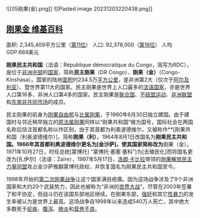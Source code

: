![[05刚果(金).png]]
![[Pasted image 20231203220438.png]]

## [刚果金 维基百科](https://zh.wikipedia.org/wiki/%E5%88%9A%E6%9E%9C%E6%B0%91%E4%B8%BB%E5%85%B1%E5%92%8C%E5%9B%BD)

面积: 2,345,409平方公里（[第11位](https://zh.wikipedia.org/wiki/%E4%B8%96%E7%95%8C%E5%90%84%E5%9B%BD%E5%92%8C%E5%9C%B0%E5%8C%BA%E9%9D%A2%E7%A7%AF%E5%88%97%E8%A1%A8 "世界各国和地区面积列表")）
人口: 92,378,000（[第16位](https://zh.wikipedia.org/wiki/%E5%90%84%E5%9B%BD%E5%AE%B6%E5%92%8C%E5%9C%B0%E5%8C%BA%E4%BA%BA%E5%8F%A3%E5%88%97%E8%A1%A8 "各国家和地区人口列表")）
人均GDP:669美元


**刚果民主共和国**（法语：République démocratique du Congo，简写为RDC），是位于[非洲](https://zh.wikipedia.org/wiki/%E9%9D%9E%E6%B4%B2 "非洲")[中部](https://zh.wikipedia.org/wiki/%E4%B8%AD%E9%83%A8%E9%9D%9E%E6%B4%B2 "中部非洲")的[国家](https://zh.wikipedia.org/wiki/%E5%9C%8B%E5%AE%B6 "国家")，简称**民主刚果**（DR Congo）、**刚果（金）**（Congo-Kinshasa）。国家的陆地[面积](https://zh.wikipedia.org/wiki/%E9%9D%A2%E7%A7%AF "面积")约234.5万[平方公里](https://zh.wikipedia.org/wiki/%E5%B9%B3%E6%96%B9%E5%85%AC%E9%87%8C "平方公里")，是非洲第2大（仅次于[阿尔及利亚](https://zh.wikipedia.org/wiki/%E9%98%BF%E7%88%BE%E5%8F%8A%E5%88%A9%E4%BA%9E "阿尔及利亚")）、暨世界第11大的国家。民主刚果是世界上人口最多的[法语国家](https://zh.wikipedia.org/wiki/%E6%B3%95%E8%AF%AD%E5%9B%BD%E5%AE%B6%E5%92%8C%E5%9C%B0%E5%8C%BA%E5%88%97%E8%A1%A8 "法语国家和地区列表")，亦是世界人口第16多、非洲人口第4多的国家。民主刚果是[联合国](https://zh.wikipedia.org/wiki/%E8%81%94%E5%90%88%E5%9B%BD "联合国")、[不结盟运动](https://zh.wikipedia.org/wiki/%E4%B8%8D%E7%BB%93%E7%9B%9F%E8%BF%90%E5%8A%A8 "不结盟运动")、[非洲联盟](https://zh.wikipedia.org/wiki/%E9%9D%9E%E6%B4%B2%E8%81%94%E7%9B%9F "非洲联盟")和[东南非共同市场](https://zh.wikipedia.org/wiki/%E4%B8%9C%E9%83%A8%E5%92%8C%E5%8D%97%E9%83%A8%E9%9D%9E%E6%B4%B2%E5%85%B1%E5%90%8C%E5%B8%82%E5%9C%BA "东部和南部非洲共同市场")的成员。

民主刚果的前身为[刚果自由邦](https://zh.wikipedia.org/wiki/%E5%89%9B%E6%9E%9C%E8%87%AA%E7%94%B1%E9%82%A6 "刚果自由邦")与[比属刚果](https://zh.wikipedia.org/wiki/%E6%AF%94%E5%B1%AC%E5%89%9B%E6%9E%9C "比属刚果")，于1960年6月30日独立建国。由于建国时与邻近稍早独立的[原法属刚果](https://zh.wikipedia.org/wiki/%E5%88%9A%E6%9E%9C%E5%85%B1%E5%92%8C%E5%9B%BD "刚果共和国")同样以“刚果共和国”做为国号，国际社会在两国名称后括注首都名称以作区别，由于其首都为利奥波德维尔，又被称作**[刚果共和国（利奥波德维尔）]，简称**刚果（利）**。1964年8月1日改国名为**刚果民主共和国。1966年其首都利奥波德维尔更名为[金沙萨]，使其国家简称改为**刚果（金）。1971年10月27日，时任总统[蒙博托] "蒙博托·塞塞·塞科")为[去殖民化]而将国名更改为[扎伊尔]（法语：Zaïre），1997年5月17日，[洛朗·卡比拉](https://zh.wikipedia.org/wiki/%E6%B4%9B%E6%9C%97%C2%B7%E5%8D%A1%E6%AF%94%E6%8B%89 "洛朗·卡比拉")带领的[刚果解放民主力量同盟](https://zh.wikipedia.org/wiki/%E5%89%9B%E6%9E%9C%E8%A7%A3%E6%94%BE%E6%B0%91%E4%B8%BB%E5%8A%9B%E9%87%8F%E5%90%8C%E7%9B%9F "刚果解放民主力量同盟")攻占金沙萨推翻蒙博托政权，并恢复国名为刚果民主共和国至今。

1998年开始的[第二次刚果战争](https://zh.wikipedia.org/wiki/%E7%AC%AC%E4%BA%8C%E6%AC%A1%E5%88%9A%E6%9E%9C%E6%88%98%E4%BA%89 "第二次刚果战争")让这个国家满目疮痍。因为这场战争涉及了9个非洲国家和大约20个武装势力，因此也被称为“非洲的[世界大战](https://zh.wikipedia.org/wiki/%E4%B8%96%E7%95%8C%E5%A4%A7%E6%88%98 "世界大战")”。尽管在2003年签署了和平协定，但战斗仍在该国东部地区继续。在刚果东部，[强奸](https://zh.wikipedia.org/wiki/%E5%BC%BA%E5%A5%B8 "强奸")和其它[性暴力](https://zh.wikipedia.org/wiki/%E6%80%A7%E6%9A%B4%E5%8A%9B "性暴力")的发生率被认为是世界上最高。这场战争自1998年以来造成540万人死亡，其中绝大多数死于[疟疾](https://zh.wikipedia.org/wiki/%E7%96%9F%E7%96%BE "疟疾")、[腹泻](https://zh.wikipedia.org/wiki/%E8%85%B9%E6%B3%BB "腹泻")、[肺炎](https://zh.wikipedia.org/wiki/%E8%82%BA%E7%82%8E "肺炎")和[营养不良](https://zh.wikipedia.org/wiki/%E7%87%9F%E9%A4%8A%E4%B8%8D%E8%89%AF "营养不良")。